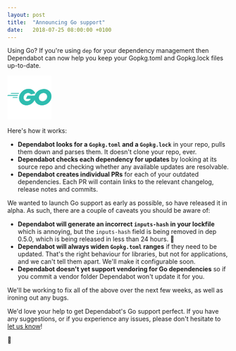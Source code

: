 ```yaml
---
layout: post
title:  "Announcing Go support"
date:   2018-07-25 08:00:00 +0100
---
```


Using Go? If you're using `dep` for your dependency management then Dependabot
can now help you keep your Gopkg.toml and Gopkg.lock files up-to-date.

<p class="image-medium">
  <img src="/images/blog/go-logo.svg" alt="Go" height="100px" />
</p>

Here's how it works:
- **Dependabot looks for a `Gopkg.toml` and a `Gopkg.lock`** in your repo, pulls
  them down and parses them. It doesn't clone your repo, ever.
- **Dependabot checks each dependency for updates** by looking at its source
  repo and checking whether any available updates are resolvable.
- **Dependabot creates individual PRs** for each of your outdated dependencies.
  Each PR will contain links to the relevant changelog, release notes and
  commits.

We wanted to launch Go support as early as possible, so have released it
in alpha. As such, there are a couple of caveats you should be aware of:
- **Dependabot will generate an incorrect `inputs-hash` in your lockfile** which
  is annoying, but the `inputs-hash` field is being removed in dep 0.5.0, which
  is being released in less than 24 hours. 🎉
- **Dependabot will always widen `Gopkg.toml` ranges** if they need to be
  updated. That's the right behaviour for libraries, but not for applications,
  and we can't tell them apart. We'll make it configurable soon.
- **Dependabot doesn't yet support vendoring for Go dependencies** so if you
  commit a vendor folder Dependabot won't update it for you.

We'll be working to fix all of the above over the next few weeks, as well as
ironing out any bugs.

We'd love your help to get Dependabot's Go support perfect. If you have any
suggestions, or if you experience any issues, please don't hesitate to
[let us know][feedback-link]!

🤖

[feedback-link]: https://github.com/dependabot/feedback
